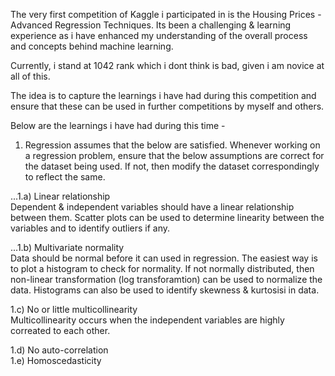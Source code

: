 The very first competition of Kaggle i participated in is the Housing Prices - Advanced Regression Techniques. Its been a challenging & learning experience as i have enhanced my understanding of the overall process and concepts behind machine learning.

Currently, i stand at 1042 rank which i dont think is bad, given i am novice at all of this.

The idea is to capture the learnings i have had during this competition and ensure that these can be used in further competitions by myself and others.

Below are the learnings i have had during this time - 
1. Regression assumes that the below are satisfied. Whenever working on a regression problem, ensure that the below assumptions are correct for the dataset being used. If not, then modify the dataset correspondingly to reflect the same.

...1.a) Linear relationship  
  Dependent & independent variables should have a linear relationship between them. Scatter plots can be used to determine       linearity between the variables and to identify outliers if any.
  
...1.b) Multivariate normality  
  Data should be normal before it can used in regression. The easiest way is to plot a histogram to check for normality. If not   normally distributed, then non-linear transformation (log transforamtion) can be used to normalize the data. Histograms can     also be used to identify skewness & kurtosisi in data.
  
  1.c) No or little multicollinearity  
  Multicollinearity occurs when the independent variables are highly correated to each other.
  
  1.d) No auto-correlation  
  1.e) Homoscedasticity  
